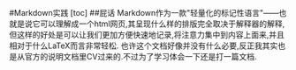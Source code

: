 #Markdown实践
[toc]
##屁话
Markdown作为一款"轻量化的标记性语言"——也就是说它可以理解成一个html网页,其呈现什么样的排版完全取决于解释器的解释,但这样的好处是可以让我们更加方便快速地记录,将注意力集中到内容上面来,并且相对于什么LaTeX而言非常轻松.
也许这个文档好像并没有什么必要,反正我其实也是从官方的说明文档里CV过来的.不过为了学习体会一下还是打一篇文档.